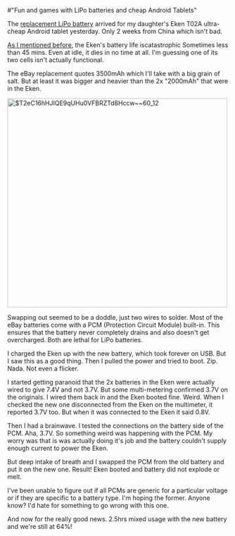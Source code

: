 #"Fun and games with LiPo batteries and cheap Android Tablets"

The <a href="http://www.ebay.com/itm/3-7V-3500mAh-lithium-Battery-Rechargeable-Polymer-Li-Po-For-Tablet-PC-B-3768112-/321105035375?ssPageName=ADME:L:OC:IE:3160">replacement LiPo battery</a> arrived for my daughter's Eken T02A ultra-cheap Android tablet yesterday. Only 2 weeks from China which isn't bad.

<a href="http://conoroneill.net/what-the-inside-of-an-e88-android-tablet-looks-like/">As I mentioned before</a>, the Eken's battery life iscatastrophic Sometimes less than 45 mins. Even at idle, it dies in no time at all. I'm guessing one of its two cells isn't actually functional.

The eBay replacement quotes 3500mAh which I'll take with a big grain of salt. But at least it was bigger and heavier than the 2x "2000mAh" that were in the Eken.

<a href="http://conoroneill.net/wp-content/uploads/2013/05/T2eC16hHJIQE9qUHu0VFBRZTd8Hccw60_12.jpg"><img class="aligncenter size-full wp-image-1024" alt="$T2eC16hHJIQE9qUHu0VFBRZTd8Hccw~~60_12" src="http://conoroneill.net/wp-content/uploads/2013/05/T2eC16hHJIQE9qUHu0VFBRZTd8Hccw60_12.jpg" width="500" height="475" /></a>

Swapping out seemed to be a doddle, just two wires to solder. Most of the eBay batteries come with a PCM (Protection Circuit Module) built-in. This ensures that the battery never completely drains and also doesn't get overcharged. Both are lethal for LiPo batteries.

I charged the Eken up with the new battery, which took forever on USB. But I saw this as a good thing. Then I pulled the power and tried to boot. Zip. Nada. Not even a flicker.

I started getting paranoid that the 2x batteries in the Eken were actually wired to give 7.4V and not 3.7V. But some multi-metering confirmed 3.7V on the originals. I wired them back in and the Eken booted fine. Weird. When I checked the new one disconnected from the Eken on the multimeter, it reported 3.7V too. But when it was connected to the Eken it said 0.8V.

Then I had a brainwave. I tested the connections on the battery side of the PCM. Aha, 3.7V. So something weird was happening with the PCM. My worry was that is was actually doing it's job and the battery couldn't supply enough current to power the Eken.

But deep intake of breath and I swapped the PCM from the old battery and put it on the new one. Result! Eken booted and battery did not explode or melt.

I've been unable to figure out if all PCMs are generic for a particular voltage or if they are specific to a battery type. I'm hoping the former. Anyone know? I'd hate for something to go wrong with this one.

And now for the really good news. 2.5hrs mixed usage with the new battery and we're still at 64%!

&nbsp;
